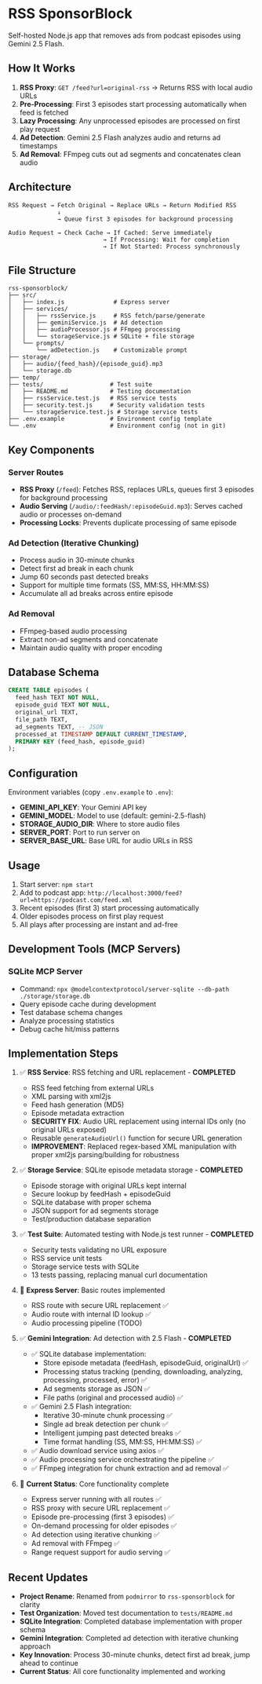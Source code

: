 # RSS SponsorBlock

Self-hosted Node.js app that removes ads from podcast episodes using Gemini 2.5 Flash.

## How It Works

1. **RSS Proxy**: `GET /feed?url=original-rss` → Returns RSS with local audio URLs
2. **Pre-Processing**: First 3 episodes start processing automatically when feed is fetched
3. **Lazy Processing**: Any unprocessed episodes are processed on first play request
4. **Ad Detection**: Gemini 2.5 Flash analyzes audio and returns ad timestamps
5. **Ad Removal**: FFmpeg cuts out ad segments and concatenates clean audio

## Architecture

```
RSS Request → Fetch Original → Replace URLs → Return Modified RSS
              ↓
              → Queue first 3 episodes for background processing

Audio Request → Check Cache → If Cached: Serve immediately
                           → If Processing: Wait for completion
                           → If Not Started: Process synchronously
```

## File Structure

```
rss-sponsorblock/
├── src/
│   ├── index.js              # Express server
│   ├── services/
│   │   ├── rssService.js     # RSS fetch/parse/generate
│   │   ├── geminiService.js  # Ad detection
│   │   ├── audioProcessor.js # FFmpeg processing
│   │   └── storageService.js # SQLite + file storage
│   └── prompts/
│       └── adDetection.js    # Customizable prompt
├── storage/
│   ├── audio/{feed_hash}/{episode_guid}.mp3
│   └── storage.db
├── temp/
├── tests/                   # Test suite
│   ├── README.md            # Testing documentation
│   ├── rssService.test.js   # RSS service tests
│   ├── security.test.js     # Security validation tests
│   └── storageService.test.js # Storage service tests
├── .env.example             # Environment config template
└── .env                     # Environment config (not in git)
```

## Key Components

### Server Routes
- **RSS Proxy** (`/feed`): Fetches RSS, replaces URLs, queues first 3 episodes for background processing
- **Audio Serving** (`/audio/:feedHash/:episodeGuid.mp3`): Serves cached audio or processes on-demand
- **Processing Locks**: Prevents duplicate processing of same episode

### Ad Detection (Iterative Chunking)
- Process audio in 30-minute chunks
- Detect first ad break in each chunk
- Jump 60 seconds past detected breaks
- Support for multiple time formats (SS, MM:SS, HH:MM:SS)
- Accumulate all ad breaks across entire episode

### Ad Removal
- FFmpeg-based audio processing
- Extract non-ad segments and concatenate
- Maintain audio quality with proper encoding

## Database Schema
```sql
CREATE TABLE episodes (
  feed_hash TEXT NOT NULL,
  episode_guid TEXT NOT NULL,
  original_url TEXT,
  file_path TEXT,
  ad_segments TEXT, -- JSON
  processed_at TIMESTAMP DEFAULT CURRENT_TIMESTAMP,
  PRIMARY KEY (feed_hash, episode_guid)
);
```

## Configuration

Environment variables (copy `.env.example` to `.env`):
- **GEMINI_API_KEY**: Your Gemini API key
- **GEMINI_MODEL**: Model to use (default: gemini-2.5-flash)
- **STORAGE_AUDIO_DIR**: Where to store audio files
- **SERVER_PORT**: Port to run server on
- **SERVER_BASE_URL**: Base URL for audio URLs in RSS

## Usage

1. Start server: `npm start`
2. Add to podcast app: `http://localhost:3000/feed?url=https://podcast.com/feed.xml`
3. Recent episodes (first 3) start processing automatically
4. Older episodes process on first play request
5. All plays after processing are instant and ad-free

## Development Tools (MCP Servers)

### SQLite MCP Server
- Command: `npx @modelcontextprotocol/server-sqlite --db-path ./storage/storage.db`
- Query episode cache during development
- Test database schema changes
- Analyze processing statistics
- Debug cache hit/miss patterns

## Implementation Steps

1. ✅ **RSS Service**: RSS fetching and URL replacement - **COMPLETED**
   - RSS feed fetching from external URLs
   - XML parsing with xml2js
   - Feed hash generation (MD5)
   - Episode metadata extraction
   - **SECURITY FIX**: Audio URL replacement using internal IDs only (no original URLs exposed)
   - Reusable `generateAudioUrl()` function for secure URL generation
   - **IMPROVEMENT**: Replaced regex-based XML manipulation with proper xml2js parsing/building for robustness

2. ✅ **Storage Service**: SQLite episode metadata storage - **COMPLETED**
   - Episode storage with original URLs kept internal
   - Secure lookup by feedHash + episodeGuid
   - SQLite database with proper schema
   - JSON support for ad segments storage
   - Test/production database separation

3. ✅ **Test Suite**: Automated testing with Node.js test runner - **COMPLETED**
   - Security tests validating no URL exposure
   - RSS service unit tests
   - Storage service tests with SQLite
   - 13 tests passing, replacing manual curl documentation

4. 🔄 **Express Server**: Basic routes implemented
   - RSS route with secure URL replacement ✅
   - Audio route with internal ID lookup ✅
   - Audio processing pipeline (TODO)

5. ✅ **Gemini Integration**: Ad detection with 2.5 Flash - **COMPLETED**
   - ✅ SQLite database implementation:
     - Store episode metadata (feedHash, episodeGuid, originalUrl) ✅
     - Processing status tracking (pending, downloading, analyzing, processing, processed, error) ✅
     - Ad segments storage as JSON ✅
     - File paths (original and processed audio) ✅
   - ✅ Gemini 2.5 Flash integration:
     - Iterative 30-minute chunk processing ✅
     - Single ad break detection per chunk ✅
     - Intelligent jumping past detected breaks ✅
     - Time format handling (SS, MM:SS, HH:MM:SS) ✅
   - ✅ Audio download service using axios ✅
   - ✅ Audio processing service orchestrating the pipeline ✅
   - ✅ FFmpeg integration for chunk extraction and ad removal ✅

6. 🔄 **Current Status**: Core functionality complete
   - Express server running with all routes ✅
   - RSS proxy with secure URL replacement ✅
   - Episode pre-processing (first 3 episodes) ✅
   - On-demand processing for older episodes ✅
   - Ad detection using iterative chunking ✅
   - Ad removal with FFmpeg ✅
   - Range request support for audio serving ✅

## Recent Updates

- **Project Rename**: Renamed from `podmirror` to `rss-sponsorblock` for clarity
- **Test Organization**: Moved test documentation to `tests/README.md`
- **SQLite Integration**: Completed database implementation with proper schema
- **Gemini Integration**: Completed ad detection with iterative chunking approach
- **Key Innovation**: Process 30-minute chunks, detect first ad break, jump ahead to continue
- **Current Status**: All core functionality implemented and working

